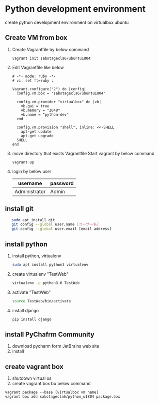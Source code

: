 
# Python development environment 

create python development environment on virtualbox ubuntu

## Create VM from box

1. Create Vagrantfile by below command

   ```
   vagrant init sabotagecla6/ubuntu1804
   ```

2. Edit Vagrantfile like below

   ```
   # -*- mode: ruby -*-
   # vi: set ft=ruby :
   
   Vagrant.configure("2") do |config|
     config.vm.box = "sabotagecla6/ubuntu1804"
   
     config.vm.provider "virtualbox" do |vb|
       vb.gui = true
       vb.memory = "2048"
       vb.name = "python-dev"
     end
   
     config.vm.provision "shell", inline: <<-SHELL
       apt-get update
       apt-get upgrade
     SHELL
   end
   ```

3. move directory that exists Vagrantfile Start vagrant by below command

   ```
   vagrant up
   ```

4. login by below user

   | username      | password |
   | ------------- | -------- |
   | Administrator | Admin    |



## install git 

```bash
   sudo apt install git
   git config --global user.name [ユーザー名]
   git config --global user.email [email address]
```



## install python



1. install python, virtualenv

   ```bash
   sudo apt install python3 virtualenv
   ```

   

2. create virtualenv "TestWeb"

   ```bash
   virtualenv -p python3.6 TestWeb
   ```

   

3. activate "TestWeb"

   ```bash
   source TestWeb/bin/activate
   ```

   

4. install django

   ```bash
   pip install django
   ```



## install PyChafrm Community

1. download pycharm form JetBrains web site
2. install 

## create vagrant box

1. shutdown virtual os
1. create vagrant box bu below command
```
vagrant package --base [virtualbox vm name]
vagrant box add sabotagecla6/python_u1804 package.box 
```
